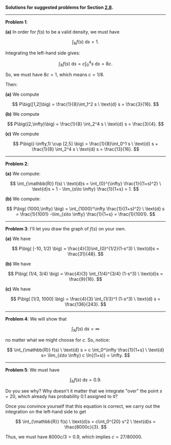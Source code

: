 **Solutions for suggested problems for Section [2.8](./03-suggested-problems.md).**

---

**Problem 1**: 

**(a)** In order for $f(s)$ to be a valid density, we must have

$$
\int_{\mathbb{R}} f(s) \ \text{d} s = 1.
$$

Integrating the left-hand side gives:

$$
\int_{\mathbb{R}} f(s) \ \text{d} s = c\int_0^4 s \ \text{d} s = 8c.
$$

So, we must have $8c = 1$, which means $c=1/8$.

Then:

**(a)** We compute

$$
P\big([1,2]\big) = \frac{1}{8}\int_1^2 s \ \text{d} s = \frac{3}{16}.
$$

**(b)** We compute

$$
P\big((2,\infty)\big) = \frac{1}{8} \int_2^4 s \ \text{d} s = \frac{3}{4}.
$$

**(c)** We compute

$$
P\big((-\infty,1) \cup [2,5] \big) = \frac{1}{8}\int_0^1 s \ \text{d} s + \frac{1}{8} \int_2^4 s \ \text{d} s = \frac{13}{16}.
$$

---

**Problem 2**: 

**(a)** We compute:

$$
\int_{\mathbb{R}} f(s) \ \text{d}s = \int_{0}^{\infty} \frac{1}{(1+s)^2} \ \text{d}s = 1 - \lim_{s\to \infty} \frac{1}{1+s} = 1.
$$

**(b)** We compute:

$$
P\big( (1000,\infty) \big) = \int_{1000}^\infty \frac{1}{(1+s)^2} \ \text{d} s = \frac{1}{1001} -\lim_{s\to \infty} \frac{1}{1+s} = \frac{1}{1001}.
$$

---

**Problem 3**: I'll let you draw the graph of $f(s)$ on your own.

**(a)** We have

$$
P\big( [-10, 1/2) \big) = \frac{4}{3}\int_{0}^{1/2}(1-s^3) \ \text{d}s = \frac{31}{48}.
$$

**(b)** We have

$$
P\big( (1/4, 3/4) \big) = \frac{4}{3} \int_{1/4}^{3/4} (1-s^3) \ \text{d}s = \frac{9}{16}.
$$

**(c)** We have

$$
P\big( [1/3, 1000] \big) = \frac{4}{3} \int_{1/3}^1 (1-s^3) \ \text{d} s = \frac{136}{243}.
$$

---

**Problem 4**: We will show that

$$
\int_{\mathbb{R}} f(s) \ \text{d} s = \infty
$$

no matter what we might choose for $c$. So, notice:

$$
\int_{\mathbb{R}} f(s) \ \text{d} s = c \int_0^\infty \frac{1}{1+s} \ \text{d} s= \lim_{s\to \infty} c \ln{(1+s)} = \infty.
$$

---

**Problem 5**: We must have

$$
\int_{\mathbb{R}} f(s) \ \text{d}s = 0.9.
$$

Do you see why? Why doesn't it matter that we integrate "over" the point $s=20$, which already has probability $0.1$ assigned to it?

Once you convince yourself that this equation is correct, we carry out the integration on the left-hand side to get

$$
\int_{\mathbb{R}} f(s) \ \text{d}s = c\int_0^{20} s^2 \ \text{d}s = \frac{8000c}{3}.
$$

Thus, we must have $8000c/3=0.9$, which implies $c=27/80000$.